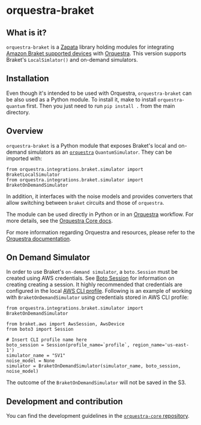 # orquestra-braket

## What is it?

`orquestra-braket` is a [Zapata](https://www.zapatacomputing.com) library holding modules for integrating [Amazon Braket supported devices](https://docs.aws.amazon.com/braket/latest/developerguide/braket-devices.html) with [Orquestra](https://www.zapatacomputing.com/orquestra/). This version supports Braket's `LocalSimlator()` and on-demand simulators.

## Installation

Even though it's intended to be used with Orquestra, `orquestra-braket` can be also used as a Python module.
To install it, make to install `orquestra-quantum` first. Then you just need to run `pip install .` from the main directory.

## Overview

`orquestra-braket` is a Python module that exposes Braket's local and on-demand simulators as an [`orquestra`](https://github.com/zapatacomputing/orquestra-quantum/blob/main/src/orquestra/quantum/api/backend.py) `QuantumSimulator`. They can be imported with:

```
from orquestra.integrations.braket.simulator import BraketLocalSimulator
from orquestra.integrations.braket.simulator import BraketOnDemandSimulator
```

In addition, it interfaces with the noise models and provides converters that allow switching between `braket` circuits and those of `orquestra`.

The module can be used directly in Python or in an [Orquestra](https://www.orquestra.io) workflow.
For more details, see the [Orquestra Core docs](https://zapatacomputing.github.io/orquestra-core/index.html).

For more information regarding Orquestra and resources, please refer to the [Orquestra documentation](https://www.orquestra.io/docs).

## On Demand Simulator

In order to use Braket's `on-demand simulator`, a `boto.Session` must be created using AWS credentials. See [Boto Session](https://boto3.amazonaws.com/v1/documentation/api/latest/reference/core/session.html) for information on creating creating a session. It highly recommended that credentials are configured in the local [AWS CLI profile](https://docs.aws.amazon.com/braket/latest/developerguide/braket-using-boto3-profiles-step-2.html). Following is an example of working with `BraketOnDemandSimulator` using credentials stored in AWS CLI profile:

```
from orquestra.integrations.braket.simulator import BraketOnDemandSimulator

from braket.aws import AwsSession, AwsDevice
from boto3 import Session

# Insert CLI profile name here
boto_session = Session(profile_name=`profile`, region_name='us-east-1')
simulator_name = "SV1"
noise_model = None
simulator = BraketOnDemandSimulator(simulator_name, boto_session, noise_model)

```

The outcome of the `BraketOnDemandSimulator` will not be saved in the S3.

## Development and contribution

You can find the development guidelines in the [`orquestra-core` repository](https://github.com/zapatacomputing/orquestra-core/blob/main/CONTRIBUTING.md).
